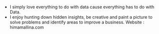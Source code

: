 - I simply love everything to do with data cause everything has to do with Data. 
- I enjoy hunting down hidden insights, be creative and paint a picture to solve problems and identify areas to improve a business. 
Website : himamallina.com
